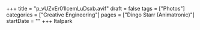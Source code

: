 +++
title = "p_vUZvEr01lcemLuDsxb.avif"
draft = false
tags = ["Photos"]
categories = ["Creative Engineering"]
pages = ["Dingo Starr (Animatronic)"]
startDate = ""
+++
Italpark
